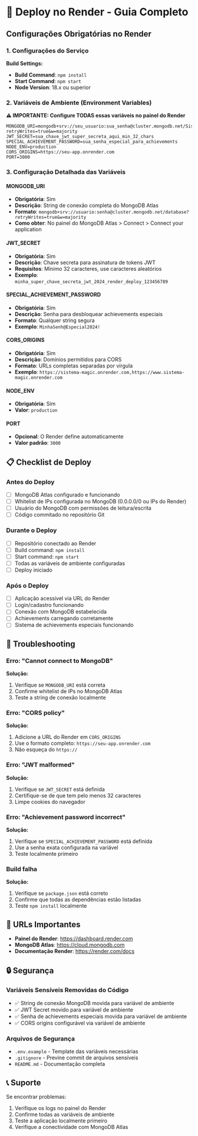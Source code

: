 # 🚀 Deploy no Render - Guia Completo

## Configurações Obrigatórias no Render

### 1. Configurações do Serviço

**Build Settings:**
- **Build Command**: `npm install`
- **Start Command**: `npm start`
- **Node Version**: 18.x ou superior

### 2. Variáveis de Ambiente (Environment Variables)

**⚠️ IMPORTANTE: Configure TODAS essas variáveis no painel do Render**

```
MONGODB_URI=mongodb+srv://seu_usuario:sua_senha@cluster.mongodb.net/SistemaMagic?retryWrites=true&w=majority
JWT_SECRET=sua_chave_jwt_super_secreta_aqui_min_32_chars
SPECIAL_ACHIEVEMENT_PASSWORD=sua_senha_especial_para_achievements
NODE_ENV=production
CORS_ORIGINS=https://seu-app.onrender.com
PORT=3000
```

### 3. Configuração Detalhada das Variáveis

#### MONGODB_URI
- **Obrigatória**: Sim
- **Descrição**: String de conexão completa do MongoDB Atlas
- **Formato**: `mongodb+srv://usuario:senha@cluster.mongodb.net/database?retryWrites=true&w=majority`
- **Como obter**: No painel do MongoDB Atlas > Connect > Connect your application

#### JWT_SECRET
- **Obrigatória**: Sim
- **Descrição**: Chave secreta para assinatura de tokens JWT
- **Requisitos**: Mínimo 32 caracteres, use caracteres aleatórios
- **Exemplo**: `minha_super_chave_secreta_jwt_2024_render_deploy_123456789`

#### SPECIAL_ACHIEVEMENT_PASSWORD
- **Obrigatória**: Sim
- **Descrição**: Senha para desbloquear achievements especiais
- **Formato**: Qualquer string segura
- **Exemplo**: `MinhaSenh@Especial2024!`

#### CORS_ORIGINS
- **Obrigatória**: Sim
- **Descrição**: Domínios permitidos para CORS
- **Formato**: URLs completas separadas por vírgula
- **Exemplo**: `https://sistema-magic.onrender.com,https://www.sistema-magic.onrender.com`

#### NODE_ENV
- **Obrigatória**: Sim
- **Valor**: `production`

#### PORT
- **Opcional**: O Render define automaticamente
- **Valor padrão**: `3000`

## 📋 Checklist de Deploy

### Antes do Deploy
- [ ] MongoDB Atlas configurado e funcionando
- [ ] Whitelist de IPs configurada no MongoDB (0.0.0.0/0 ou IPs do Render)
- [ ] Usuário do MongoDB com permissões de leitura/escrita
- [ ] Código commitado no repositório Git

### Durante o Deploy
- [ ] Repositório conectado ao Render
- [ ] Build command: `npm install`
- [ ] Start command: `npm start`
- [ ] Todas as variáveis de ambiente configuradas
- [ ] Deploy iniciado

### Após o Deploy
- [ ] Aplicação acessível via URL do Render
- [ ] Login/cadastro funcionando
- [ ] Conexão com MongoDB estabelecida
- [ ] Achievements carregando corretamente
- [ ] Sistema de achievements especiais funcionando

## 🔧 Troubleshooting

### Erro: "Cannot connect to MongoDB"
**Solução:**
1. Verifique se `MONGODB_URI` está correta
2. Confirme whitelist de IPs no MongoDB Atlas
3. Teste a string de conexão localmente

### Erro: "CORS policy"
**Solução:**
1. Adicione a URL do Render em `CORS_ORIGINS`
2. Use o formato completo: `https://seu-app.onrender.com`
3. Não esqueça do `https://`

### Erro: "JWT malformed"
**Solução:**
1. Verifique se `JWT_SECRET` está definida
2. Certifique-se de que tem pelo menos 32 caracteres
3. Limpe cookies do navegador

### Erro: "Achievement password incorrect"
**Solução:**
1. Verifique se `SPECIAL_ACHIEVEMENT_PASSWORD` está definida
2. Use a senha exata configurada na variável
3. Teste localmente primeiro

### Build falha
**Solução:**
1. Verifique se `package.json` está correto
2. Confirme que todas as dependências estão listadas
3. Teste `npm install` localmente

## 📱 URLs Importantes

- **Painel do Render**: https://dashboard.render.com
- **MongoDB Atlas**: https://cloud.mongodb.com
- **Documentação Render**: https://render.com/docs

## 🔒 Segurança

### Variáveis Sensíveis Removidas do Código
- ✅ String de conexão MongoDB movida para variável de ambiente
- ✅ JWT Secret movido para variável de ambiente
- ✅ Senha de achievements especiais movida para variável de ambiente
- ✅ CORS origins configurável via variável de ambiente

### Arquivos de Segurança
- `.env.example` - Template das variáveis necessárias
- `.gitignore` - Previne commit de arquivos sensíveis
- `README.md` - Documentação completa

## 📞 Suporte

Se encontrar problemas:
1. Verifique os logs no painel do Render
2. Confirme todas as variáveis de ambiente
3. Teste a aplicação localmente primeiro
4. Verifique a conectividade com MongoDB Atlas